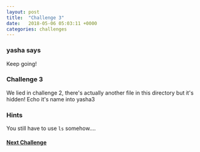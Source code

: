 ```yaml
---
layout: post
title:  "Challenge 3"
date:   2018-05-06 05:03:11 +0000
categories: challenges
---
```

### yasha says

Keep going!

### Challenge 3

We lied in challenge 2, there's actually another file in this directory but it's hidden! Echo it's name into yasha3

### Hints

You still have to use `ls` somehow....

#### [Next Challenge](/challenges/challenges/2018/05/06/challenge-4.html)
